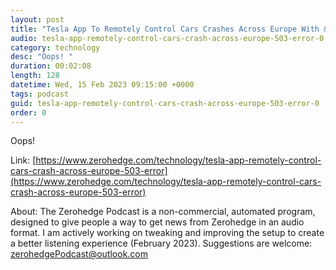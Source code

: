 ```yaml
---
layout: post
title: "Tesla App To Remotely Control Cars Crashes Across Europe With &quot;503&quot; Error"
audio: tesla-app-remotely-control-cars-crash-across-europe-503-error-0
category: technology
desc: "Oops! "
duration: 00:02:08
length: 128
datetime: Wed, 15 Feb 2023 09:15:00 +0000
tags: podcast
guid: tesla-app-remotely-control-cars-crash-across-europe-503-error-0
order: 0
---
```

Oops! 

Link: [https://www.zerohedge.com/technology/tesla-app-remotely-control-cars-crash-across-europe-503-error](https://www.zerohedge.com/technology/tesla-app-remotely-control-cars-crash-across-europe-503-error)

About: The Zerohedge Podcast is a non-commercial, automated program, designed to give people a way to get news from Zerohedge in an audio format.  I am actively working on tweaking and improving the setup to create a better listening experience (February 2023).  Suggestions are welcome: [zerohedgePodcast@outlook.com](mailto:zerohedgePodcast@outlook.com)